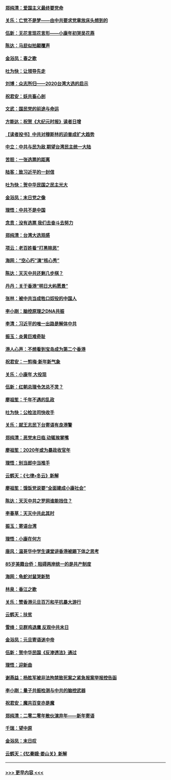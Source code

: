#### [郑纯清：爱国主义最终要党命](../pages/nsc993/n11802197.md?t=01181811) 
#### [关乐：亡党不是梦——由中共要求党章放床头想到的](../pages/nsc993/n11802156.md?t=01181811) 
#### [伍新：无花言现花言形——小康年初哭吴花燕](../pages/nsc993/n11800044.md?t=01181811) 
#### [陈达：马屁似拍颠覆声](../pages/nsc993/n11800010.md?t=01181811) 
#### [金浴凤：春之歌](../pages/nsc993/n11797687.md?t=01181811) 
#### [吐为快：让领导先走](../pages/nsc993/n11797512.md?t=01181811) 
#### [刘博：众志所归——2020台湾大选的启示](../pages/nsc993/n11796878.md?t=01181811) 
#### [祝君安：妖共畜心剖](../pages/nsc993/n11794273.md?t=01181811) 
#### [文武：国民党的前途与命运](../pages/nsc993/n11794198.md?t=01181811) 
#### [方能达：祝贺《大纪元时报》读者日增](../pages/nsc993/n11793807.md?t=01181811) 
#### [【读者投书】中共对穆斯林的迫害成扩大趋势](../pages/nsc993/n11791371.md?t=01181811) 
#### [中立：中共与民为敌 期望台湾民主统一大陆](../pages/nsc993/n11790392.md?t=01181811) 
#### [苦胆：一张选票的距离](../pages/nsc993/n11788914.md?t=01181811) 
#### [陆客：致习近平的一封信](../pages/nsc993/n11788867.md?t=01181811) 
#### [吐为快：贺中华民国之民主光大](../pages/nsc993/n11788618.md?t=01181811) 
#### [金浴凤：末日党之像](../pages/nsc993/n11787475.md?t=01181811) 
#### [理悟：中共不是中国](../pages/nsc993/n11787463.md?t=01181811) 
#### [念贲：没有选票  我们去奋斗去努力](../pages/nsc993/n11787398.md?t=01181811) 
#### [郑纯清：台湾大选观感](../pages/nsc993/n11786210.md?t=01181811) 
#### [项云：老百姓看“打黑除恶”](../pages/nsc993/n11785398.md?t=01181811) 
#### [海网：“空心朽”演“核心秀”](../pages/nsc993/n11783874.md?t=01181811) 
#### [陈达：天灭中共还剩几步棋？](../pages/nsc993/n11783719.md?t=01181811) 
#### [丹丹：关于香港“明日大屿愿景”](../pages/nsc993/n11783273.md?t=01181811) 
#### [张林：被中共当成牲口奴役的中国人](../pages/nsc993/n11782397.md?t=01181811) 
#### [李小刚：脑控原理之DNA共振](../pages/nsc993/n11780962.md?t=01181811) 
#### [李清：习近平的唯一出路是解体中共](../pages/nsc993/n11780866.md?t=01181811) 
#### [振玉：炎黄巨难奇耻](../pages/nsc993/n11779632.md?t=01181811) 
#### [港人心声：不想看到宝岛成为第二个香港](../pages/nsc993/n11778817.md?t=01181811) 
#### [祝君安：一剪梅‧新年新气象](../pages/nsc993/n11776340.md?t=01181811) 
#### [关乐：小康年 大役现](../pages/nsc993/n11774213.md?t=01181811) 
#### [伍新：红朝总理令怎总不灵？](../pages/nsc993/n11770813.md?t=01181811) 
#### [廖祖笙：千年不遇的乱政](../pages/nsc993/n11770373.md?t=01181811) 
#### [吐为快：公检法司快收手](../pages/nsc993/n11770359.md?t=01181811) 
#### [关乐：就王志民下台寄语有良港警](../pages/nsc993/n11769903.md?t=01181811) 
#### [郑纯清：恶党末日临 动辄挨掌嘴](../pages/nsc993/n11769356.md?t=01181811) 
#### [廖祖笙：2020年或为暴政收官年](../pages/nsc993/n11768216.md?t=01181811) 
#### [理悟：别当郎中当推手](../pages/nsc993/n11768243.md?t=01181811) 
#### [云鹤天：《七律▪冬云》新解](../pages/nsc993/n11768204.md?t=01181811) 
#### [廖祖笙：饿饭党说要“全面建成小康社会”](../pages/nsc993/n11767482.md?t=01181811) 
#### [陈达：天灭中共之罗网谁能挡住？](../pages/nsc993/n11767465.md?t=01181811) 
#### [李春草：天灭中共此其时](../pages/nsc993/n11767452.md?t=01181811) 
#### [振玉：寄语台湾](../pages/nsc993/n11767432.md?t=01181811) 
#### [理悟：小康在何方](../pages/nsc993/n11767394.md?t=01181811) 
#### [唐风：温哥华中学生课堂讲香港被踢下体之思考](../pages/nsc993/n11766848.md?t=01181811) 
#### [85岁美籍台侨：阻碍两岸统一的是共产制度](../pages/nsc993/n11765043.md?t=01181811) 
#### [海网：龟蛇对鼠哭新愁](../pages/nsc993/n11764895.md?t=01181811) 
#### [林泉：香江之歌](../pages/nsc993/n11764415.md?t=01181811) 
#### [关乐：赞香港元旦百万和平抗暴大游行](../pages/nsc993/n11764382.md?t=01181811) 
#### [云鹤天：扶贫](../pages/nsc993/n11764245.md?t=01181811) 
#### [雪绮：见群鸡退鹰  反观中共末日](../pages/nsc993/n11762112.md?t=01181811) 
#### [金浴凤：元旦寄语迷中帝](../pages/nsc993/n11761788.md?t=01181811) 
#### [伍新：贺中华民国《反渗透法》通过](../pages/nsc993/n11761994.md?t=01181811) 
#### [理悟：迎新曲](../pages/nsc993/n11761152.md?t=01181811) 
#### [谢燕益：杨胜军被非法拘禁致死案之紧急报案举报控告函](../pages/nsc993/n11756134.md?t=01181811) 
#### [李小刚：量子共振检测与中共的脑控武器](../pages/nsc993/n11754518.md?t=01181811) 
#### [祝君安：魔共百变亦是魔](../pages/nsc993/n11754469.md?t=01181811) 
#### [郑纯清：二零二零年散伙演弃年——新年寄语](../pages/nsc993/n11754195.md?t=01181811) 
#### [千瑞：望中原](../pages/nsc993/n11754159.md?t=01181811) 
#### [金浴凤：末日叹](../pages/nsc993/n11752359.md?t=01181811) 
#### [云鹤天：《忆秦娥‧娄山关》新解](../pages/nsc993/n11752348.md?t=01181811) 

----
#### [ >>> 更早内容 <<< ](../indexes/nsc993-earlier.md)
